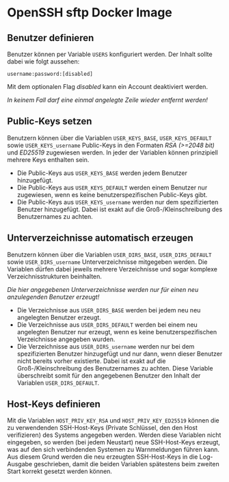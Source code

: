 OpenSSH sftp Docker Image
=========================

Benutzer definieren
-------------------

Benutzer können per Variable `USERS` konfiguriert werden. Der Inhalt sollte dabei wie folgt aussehen:

  ```shell
  username:password:[disabled]
  ```

Mit dem optionalen Flag _disabled_ kann ein Account deaktiviert werden.

*In keinem Fall darf eine einmal angelegte Zeile wieder entfernt werden!*

Public-Keys setzen
------------------

Benutzern können über die Variablen `USER_KEYS_BASE`, `USER_KEYS_DEFAULT` sowie `USER_KEYS_username` Public-Keys in den Formaten _RSA (>=2048 bit)_ und _ED25519_ zugewiesen werden. In jeder der Variablen können prinzipiell mehrere Keys enthalten sein.

* Die Public-Keys aus `USER_KEYS_BASE` werden jedem Benutzer hinzugefügt.
* Die Public-Keys aus `USER_KEYS_DEFAULT` werden einem Benutzer nur zugewiesen, wenn es keine benutzerspezifischen Public-Keys gibt.
* Die Public-Keys aus `USER_KEYS_username` werden nur dem spezifizierten Benutzer hinzugefügt. Dabei ist exakt auf die Groß-/Kleinschreibung des Benutzernames zu achten.

Unterverzeichnisse automatisch erzeugen
-----------------------------------------

Benutzern können über die Variablen `USER_DIRS_BASE`, `USER_DIRS_DEFAULT` sowie `USER_DIRS_username` Unterverzeichnisse mitgegeben werden. Die Variablen dürfen dabei jeweils mehrere Verzeichnisse und sogar komplexe Verzeichnisstrukturen beinhalten.

_Die hier angegebenen Unterverzeichnisse werden nur für einen neu anzulegenden Benutzer erzeugt!_

* Die Verzeichnisse aus `USER_DIRS_BASE` werden bei jedem neu neu angelegten Benutzer erzeugt.
* Die Verzeichnisse aus `USER_DIRS_DEFAULT` werden bei einem neu angelegten Benutzer nur erzeugt, wenn es keine benutzerspezifischen Verzeichnisse angegeben wurden.
* Die Verzeichnisse aus `USER_DIRS_username` werden nur bei dem spezifizierten Benutzer hinzugefügt und nur dann, wenn dieser Benutzer nicht bereits vorher existierte. Dabei ist exakt auf die Groß-/Kleinschreibung des Benutzernames zu achten. Diese Variable überschreibt somit für den angegebenen Benutzer den Inhalt der Variablen `USER_DIRS_DEFAULT`.

Host-Keys definieren
--------------------

Mit die Variablen `HOST_PRIV_KEY_RSA` und `HOST_PRIV_KEY_ED25519` können die zu verwendenden SSH-Host-Keys (Private Schlüssel, den den Host verifizieren) des Systems angegeben werden.
Werden diese Variablen nicht eingegeben, so werden (bei jedem Neustart) neue SSH-Host-Keys erzeugt, was auf den sich verbindenden Systemen zu Warnmeldungen führen kann.
Aus diesem Grund werden die neu erzeugten SSH-Host-Keys in die Log-Ausgabe geschrieben, damit die beiden Variablen spätestens beim zweiten Start korrekt gesetzt werden können.
